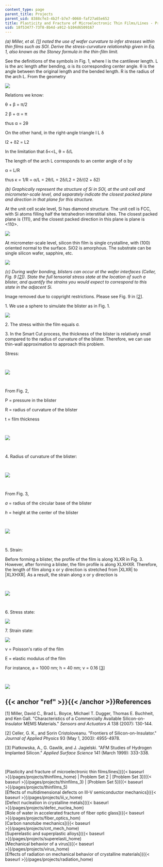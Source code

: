 ```yaml
---
content_type: page
parent_title: Projects
parent_uid: 8388cfe3-4b2f-b7e7-0060-faf27a65e652
title: Plasticity and Fracture of Microelectronic Thin Films/Lines - Problem Set 2
uid: 18f53477-73f8-8b4d-a912-b104d6509167
---
```


_(a) Miller, et al. \[[1](#ref)\] noted the use of wafer curvature to infer stresses within thin films such as SOI. Derive the stress-curvature relationship given in Eq. 1, also known as the Stoney formula in the thin-film limit._

See the definitions of the symbols in Fig. 1, where l is the cantilever length. L is the arc length after bending, α is its corresponding center angle. θ is the angle between the original length and the bended length. R is the radius of the arch L. From the geometry

![](/courses/materials-science-and-engineering/3-22-mechanical-behavior-of-materials-spring-2008/projects/thinfilms_2_1.jpg)

Relations we know:

θ + β = π/2

2 β + α = π

thus α = 2θ

On the other hand, in the right-angle triangle l L δ

l2 + δ2 = L2

In the limitation that δ<<L, θ = δ/L

The length of the arch L corresponds to an center angle of α by

α = L/R

thus κ = 1/R = α/L = 2θ/L = 2δ/L2 = 2δ/(l2 + δ2)

_(b) Graphically represent the structure of Si in SOI, at the unit cell and micrometer-scale level, and separately indicate the closest packed plane and direction in that plane for this structure._

At the unit cell scale level, Si has diamond structure. The unit cell is FCC, with Si atoms filling half the tetrahedron interstitial sites. The closest packed plane is {111}, and the closest packed direction in this plane is plane is <110>.

![](/courses/materials-science-and-engineering/3-22-mechanical-behavior-of-materials-spring-2008/projects/silicon.jpg)

At micrometer-scale level, silicon thin film is single crystalline, with (100) oriented normal to the surface. SiO2 is amorphous. The substrate can be single silicon wafer, sapphire, etc.

![](/courses/materials-science-and-engineering/3-22-mechanical-behavior-of-materials-spring-2008/projects/layers.jpg)

_(c) During wafer bonding, blisters can occur at the wafer interfaces (Celler, Fig. 9 \[[2](#ref)\]). State the full tensorial stress state at the location of such a blister, and quantify the strains you would expect to correspond to this state in the adjacent Si._

Image removed due to copyright restrictions. Please see Fig. 9 in \[[2](#ref)\].

1\. We use a sphere to simulate the blister as in Fig. 1.

![](/courses/materials-science-and-engineering/3-22-mechanical-behavior-of-materials-spring-2008/projects/thinfilms_2_2.jpg)

2\. The stress within the film equals σ.

3\. In the Smart Cut process, the thickness of the blister is relatively small compared to the radius of curvature of the blister. Therefore, we can use thin-wall approximation to approach this problem.

Stress:

  
 

![](/courses/materials-science-and-engineering/3-22-mechanical-behavior-of-materials-spring-2008/projects/thinfilms_2_3.jpg)

  
 

From Fig. 2,

P = pressure in the blister

R = radius of curvature of the blister

t = film thickness

  
 

![](/courses/materials-science-and-engineering/3-22-mechanical-behavior-of-materials-spring-2008/projects/thinfilms_2_4.jpg)

  
 

4\. Radius of curvature of the blister:

  
 

![](/courses/materials-science-and-engineering/3-22-mechanical-behavior-of-materials-spring-2008/projects/thinfilms_2_5.jpg)

  
 

From Fig. 3,

_a_ = radius of the circular base of the blister

_h_ = height at the center of the blister

  
 

![](/courses/materials-science-and-engineering/3-22-mechanical-behavior-of-materials-spring-2008/projects/thinfilms_2_6.jpg)

  
 

5\. Strain:

Before forming a blister, the profile of the film is along XLXR in Fig. 3. However, after forming a blister, the film profile is along XLXHXR. Therefore, the length of film along x or y direction is stretched from |XLXR| to |XLXHXR|. As a result, the strain along x or y direction is

  
 

![](/courses/materials-science-and-engineering/3-22-mechanical-behavior-of-materials-spring-2008/projects/thinfilms_2_7.jpg)

  
 

6\. Stress state:

![](/courses/materials-science-and-engineering/3-22-mechanical-behavior-of-materials-spring-2008/projects/thinfilms_2_8.jpg)

7\. Strain state:

![](/courses/materials-science-and-engineering/3-22-mechanical-behavior-of-materials-spring-2008/projects/thinfilms_2_9.jpg)

ν = Poisson's ratio of the film

E = elastic modulus of the film

For instance, a = 1000 nm; h = 40 nm; ν = 0.16 \[[3](#ref)\]

  
 

![](/courses/materials-science-and-engineering/3-22-mechanical-behavior-of-materials-spring-2008/projects/thinfilms_2_10.jpg)

{{< anchor "ref" >}}{{< /anchor >}}References
---------------------------------------------

\[1\] Miller, David C., Brad L. Boyce, Michael T. Dugger, Thomas E. Buchheit, and Ken Gall. "Characteristics of a Commercially Available Silicon-on-Insulator MEMS Materials." _Sensors and Actuators A_ 138 (2007): 130-144.

\[2\] Celler, G. K., and Sorin Cristoloveanu. "Frontiers of Silicon-on-Insulator." _Journal of Applied Physics_ 93 (May 1, 2003): 4955-4978.

\[3\] Piatkowska, A., G. Gawlik, and J. Jagielski. "AFM Studies of Hydrogen Implanted Silicon." _Applied Surface Science_ 141 (March 1999): 333-338.

  
  
 

[Plasticity and fracture of microelectronic thin films/lines]({{< baseurl >}}/pages/projects/thinfilms_home) | Problem Set 2 | [Problem Set 3]({{< baseurl >}}/pages/projects/thinfilms_3) | [Problem Set 5]({{< baseurl >}}/pages/projects/thinfilms_5)  
[Effects of multidimensional defects on III-V semiconductor mechanics]({{< baseurl >}}/pages/projects/iii_v_home)  
[Defect nucleation in crystalline metals]({{< baseurl >}}/pages/projects/defec_nuclea_hom)  
[Role of water in accelerated fracture of fiber optic glass]({{< baseurl >}}/pages/projects/fiber_optics_hom)  
[Carbon nanotube mechanics]({{< baseurl >}}/pages/projects/cnt_mech_home)  
[Superelastic and superplastic alloys]({{< baseurl >}}/pages/projects/superelasti_home)  
[Mechanical behavior of a virus]({{< baseurl >}}/pages/projects/virus_home)  
[Effects of radiation on mechanical behavior of crystalline materials]({{< baseurl >}}/pages/projects/radiation_home)